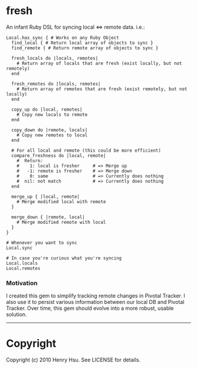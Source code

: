# fresh

An infant Ruby DSL for syncing local <=> remote data. i.e.:

    Local.has_sync { # Works on any Ruby Object
      find_local { # Return local array of objects to sync }
      find_remote { # Return remote array of objects to sync }

      fresh_locals do |locals, remotes|
        # Return array of locals that are fresh (exist locally, but not remotely)
      end

      fresh_remotes do |locals, remotes|
        # Return array of remotes that are fresh (exist remotely, but not locally)
      end

      copy_up do |local, remotes|
        # Copy new locals to remote
      end

      copy_down do |remote, locals|
        # Copy new remotes to local
      end

      # For all local and remote (this could be more efficient)
      compare_freshness do |local, remote|
        #  Return:
        #    1: local is fresher     # => Merge up
        #   -1: remote is fresher    # => Merge down
        #    0: same                 # => Currently does nothing
        #  nil: not match            # => Currently does nothing
      end

      merge_up { |local, remote|
        # Merge modified local with remote
      }

      merge_down { |remote, local|
        # Merge modified remote with local
      }
    }
    
    # Whenever you want to sync
    Local.sync
    
    # In case you're curious what you're syncing
    Local.locals
    Local.remotes

### Motivation

I created this gem to simplify tracking remote changes in Pivotal Tracker. I also use it to persist various information between our local DB and Pivotal Tracker.
Over time, this gem should evolve into a more robust, usable solution.

*****

# Copyright

Copyright (c) 2010 Henry Hsu. See LICENSE for details.
